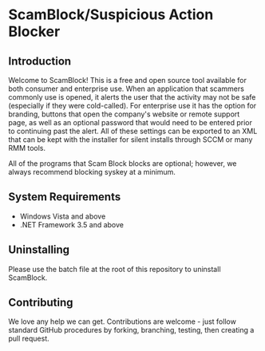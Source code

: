 # ScamBlock/Suspicious Action Blocker

## Introduction
Welcome to ScamBlock!  This is a free and open source tool available for both consumer and enterprise use.  When an application that scammers commonly use is opened, it alerts the user that the activity
may not be safe (especially if they were cold-called).  For enterprise use it has the option for branding, buttons that open the company's website or remote support page, as well as an optional password
that would need to be entered prior to continuing past the alert.  All of these settings can be exported to an XML that can be kept with the installer for silent installs through SCCM or many RMM tools.

All of the programs that Scam Block blocks are optional; however, we always recommend blocking syskey at a minimum.

## System Requirements
*  Windows Vista and above
*  .NET Framework 3.5 and above

## Uninstalling
Please use the batch file at the root of this repository to uninstall ScamBlock.

## Contributing
We love any help we can get.  Contributions are welcome - just follow standard GitHub procedures by forking, branching, testing, then creating a pull request.
